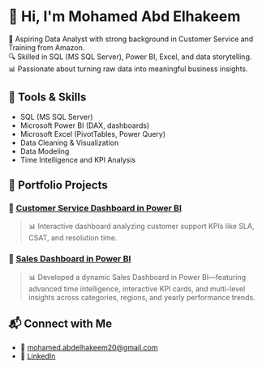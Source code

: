 # 👋 Hi, I'm Mohamed Abd Elhakeem

🎯 Aspiring Data Analyst with strong background in Customer Service and Training from Amazon.  
🔍 Skilled in SQL (MS SQL Server), Power BI, Excel, and data storytelling.  
📊 Passionate about turning raw data into meaningful business insights.

## 🔧 Tools & Skills
- SQL (MS SQL Server)
- Microsoft Power BI (DAX, dashboards)
- Microsoft Excel (PivotTables, Power Query)
- Data Cleaning & Visualization
- Data Modeling
- Time Intelligence and KPI Analysis

## 📁 Portfolio Projects

### 📌 [Customer Service Dashboard in Power BI](https://github.com/elaalm2/Customer-Service-Dashboard)
> 📊 Interactive dashboard analyzing customer support KPIs like SLA, CSAT, and resolution time.

### 📌 [Sales Dashboard in Power BI](https://github.com/elaalm2/Sales-dashboard)
> 📊 Developed a dynamic Sales Dashboard in Power BI—featuring advanced time intelligence, interactive KPI cards, and multi-level insights across categories, regions, and yearly performance trends.

## 📬 Connect with Me
- 📧 mohamed.abdelhakeem20@gmail.com
- 💼 [LinkedIn](https://www.linkedin.com/in/hakeem-data-analyst)
